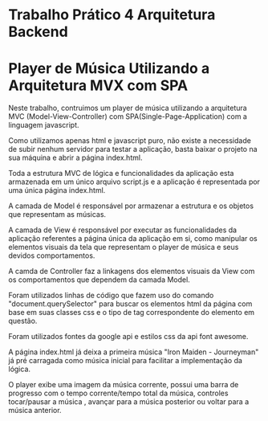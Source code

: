 # Trabalho Prático 4 Arquitetura Backend

# Player de Música Utilizando a Arquitetura MVX com SPA

Neste trabalho, contruimos um player de música utilizando a arquitetura MVC (Model-View-Controller) com SPA(Single-Page-Application) com a linguagem javascript.

Como utilizamos apenas html e javascript puro, não existe a necessidade de subir nenhum servidor para testar a aplicação, basta baixar o projeto na sua máquina e abrir a página index.html.

Toda a estrutura MVC de lógica e funcionalidades da aplicação esta armazenada em um único arquivo script.js e a aplicação é representada por uma única página index.html.

A camada de Model é responsável por armazenar a estrutura e os objetos que representam as músicas.

A camada de View é responsável por executar as funcionalidades da aplicação referentes a página única da aplicação em si, como manipular os elementos visuais da tela que representam o player de música e seus devidos comportamentos.

A camda de Controller faz a linkagens dos elementos visuais da View com os comportamentos que dependem da camada Model.

Foram utilizados linhas de código que fazem uso do comando "document.querySelector" para buscar os elementos html da página com base em suas classes css e o tipo de tag correspondente do elemento em questão.

Foram utilizados fontes da google api e estilos css da api font awesome.

A página index.html já deixa a primeira música "Iron Maiden - Journeyman" já pré carragada como música inicial para facilitar a implementação da lógica.

O player exibe uma imagem da música corrente, possui uma barra de progresso com o tempo corrente/tempo total da música, controles tocar/pausar a música , avançar para a música posterior ou voltar para a música anterior.
